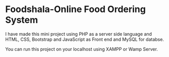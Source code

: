 # Foodshala-Online Food Ordering System
 
I have made this mini project using PHP as a server side language and HTML, CSS, Bootstrap and JavaScript as Front end and MySQL for databse.

You can run this project on your localhost using XAMPP or Wamp Server.
